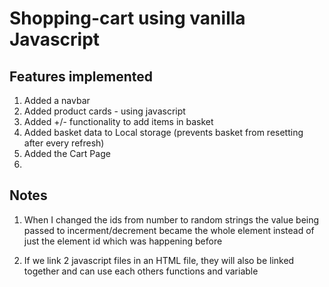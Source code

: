 # Shopping-cart using vanilla Javascript

## Features implemented

1. Added a navbar
2. Added product cards - using javascript
3. Added +/- functionality to add items in basket
4. Added basket data to Local storage (prevents basket from resetting after every refresh)
5. Added the Cart Page
6.

## Notes

1. When I changed the ids from number to random strings the value being passed to incerment/decrement became the whole element instead of just the element id which was happening before

2. If we link 2 javascript files in an HTML file, they will also be linked together and can use each others functions and variable